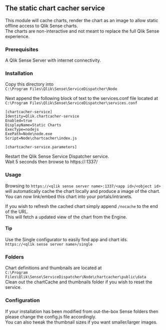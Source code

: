 ## The static chart cacher service
This module will cache charts, render the chart as an image to allow static offline access to Qlik Sense charts.  
The charts are non-interactive and not meant to replace the full Qlik Sense experience.

### Prerequisites
A Qlik Sense Server with internet connectivity.

### Installation
Copy this directory into  
 `C:\Program Files\Qlik\Sense\ServiceDispatcher\Node`

Next append the following block of text to the services.conf file located at  
`C:\Program Files\Qlik\Sense\ServiceDispatcher\services.conf`

```  
[chartcacher-service]
Identity=Qlik.chartcacher-service
Enabled=true
DisplayName=Static Charts
ExecType=nodejs
ExePath=Node\node.exe
Script=Node\chartcacher\index.js
    
[chartcacher-service.parameters]
```

Restart the Qlik Sense Service Dispatcher service.  
Wait 5 seconds then browse to https://<qlik sense server name>:1337/ 

### Usage
Browsing to `https://<qlik sense server name>:1337/<app id>/<object id>` 
will automatically cache the chart locally and produce a image of the chart.
You can now link/embed this chart into your portals/intranets.
  
If you wish to refresh the cached chart simply append `/nocache` to the end of the URL.  
This will fetch a updated view of the chart from the Engine.

#### Tip
Use the Single configurator to easily find app and chart ids.  
`https://<qlik sense server name>/single`

### Folders
Chart definitions and thumbnails are located at  
`C:\Program Files\Qlik\Sense\ServiceDispatcher\Node\chartcacher\public\data`  
Clean out the chartCache and thumbnails folder if you wish to reset the service.

### Configuration
If your installation has been modified from out-the-box Sense folders then please change the config.js file accordingly.  
You can also tweak the thumbnail sizes if you want smaller/larger images.